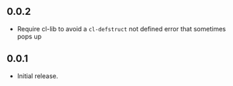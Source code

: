 ## 0.0.2

- Require cl-lib to avoid a `cl-defstruct` not defined error that sometimes pops up

## 0.0.1

- Initial release.

